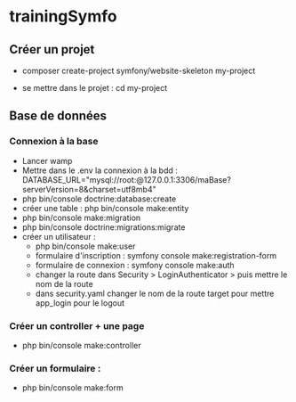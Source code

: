 # trainingSymfo


## Créer un projet 

- composer create-project symfony/website-skeleton my-project

- se mettre dans le projet : cd my-project

## Base de données 

### Connexion à la base
- Lancer wamp
- Mettre dans le .env la connexion à la bdd : DATABASE_URL="mysql://root:@127.0.0.1:3306/maBase?serverVersion=8&charset=utf8mb4"
- php bin/console doctrine:database:create
- créer une table :  php bin/console make:entity
- php bin/console make:migration
- php bin/console doctrine:migrations:migrate
- créer un utilisateur : 
    - php bin/console make:user
    - formulaire d'inscription : symfony console make:registration-form
    - formulaire de connexion : symfony console make:auth   
    - changer la route dans Security > LoginAuthenticator > puis mettre le nom de la route    
    - dans security.yaml changer le nom de la route target pour mettre app_login pour le logout

### Créer un controller + une page 
- php bin/console make:controller

### Créer un formulaire : 
- php bin/console make:form        